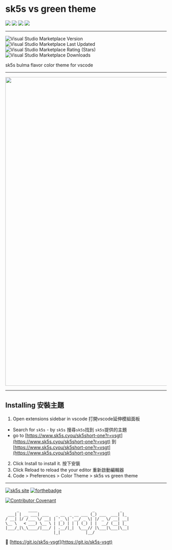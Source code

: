 # sk5s vs green theme

![](https://img.shields.io/github/v/release/sk5s/sk5s-vsgt?style=for-the-badge)
![](https://img.shields.io/github/last-commit/sk5s/sk5s-vsgt?style=for-the-badge)
![](https://img.shields.io/github/license/sk5s/sk5s-vsgt?style=for-the-badge)
![](https://img.shields.io/github/languages/top/sk5s/sk5s-vsgt?style=for-the-badge)

---

![Visual Studio Marketplace Version](https://img.shields.io/visual-studio-marketplace/v/sk5s.sk5s-vs-green-theme?logo=Visual%20Studio%20Code&style=for-the-badge)
![Visual Studio Marketplace Last Updated](https://img.shields.io/visual-studio-marketplace/last-updated/sk5s.sk5s-vs-green-theme?logo=Visual%20Studio%20Code&style=for-the-badge)
![Visual Studio Marketplace Rating (Stars)](https://img.shields.io/visual-studio-marketplace/stars/sk5s.sk5s-vs-green-theme?logo=Visual%20Studio%20Code&style=for-the-badge)
![Visual Studio Marketplace Downloads](https://img.shields.io/visual-studio-marketplace/d/sk5s.sk5s-vs-green-theme?logo=visual%20studio%20code&style=for-the-badge)

sk5s bulma flavor color theme for vscode

---

<img width="960" alt="" src="https://user-images.githubusercontent.com/92437055/143763319-752013fb-9c3e-42b2-be52-d7b8747489a8.png">

---

## Installing 安裝主題
1. Open extensions sidebar in vscode 打開vscode延伸模組面板
  
  - Search for `sk5s` - by `sk5s` 搜尋`sk5s`找到 `sk5s`提供的主題
  - go to [https://www.sk5s.cyou/sk5short-one?r=vsgt](https://www.sk5s.cyou/sk5short-one?r=vsgt) 到[https://www.sk5s.cyou/sk5short-one?r=vsgt](https://www.sk5s.cyou/sk5short-one?r=vsgt)

2. Click Install to install it. 按下安裝
3. Click Reload to reload the your editor 重新啟動編輯器
4. Code > Preferences > Color Theme > sk5s vs green theme

---

[![sk5s site](https://upload.cc/i1/2021/10/29/dVn6TN.png)](https://www.sk5s.cyou/)
[![forthebadge](https://upload.cc/i1/2021/11/28/k2x5d1.png)](https://www.sk5s.cyou/)

[![Contributor Covenant](https://img.shields.io/badge/Contributor%20Covenant-2.1-4baaaa.svg?style=for-the-badge)](CODE_OF_CONDUCT.md)

```
     _    ____                        _           _
 ___| | __ ___| ___   _ __  _ __ ___ (_) ___  ___| |_
/ __| |/ /___ \/ __| | '_ \| '__/ _ \| |/ _ \/ __| __|
\__ \   < ___) \__ \ | |_) | | | (_) | |  __/ (__| |_
|___/_|\_\____/|___/ | .__/|_|  \___// |\___|\___|\__|
                     |_|           |__/
```

🔗 [https://git.io/sk5s-vsgt](https://git.io/sk5s-vsgt)
